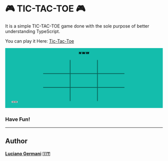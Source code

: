 # :video_game: TIC-TAC-TOE :video_game:

It is a simple TIC-TAC-TOE game done with the sole purpose of better understanding TypeScript.

You can play it Here: [Tic-Tac-Toe](https://germanilu.github.io/Tic-Tac-Toe/)

![Game](./img/Tic-Tac-Toe.png)

### Have Fun!
---------------------
## Author 	

#### [Luciano Germani](https://github.com/Germanilu) :it:

